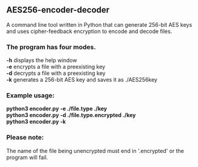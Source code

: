## AES256-encoder-decoder
A command line tool written in Python that can generate 256-bit AES keys and uses cipher-feedback encryption to encode and decode files.

### The program has four modes.
**-h**    displays the help window  
**-e**    encrypts a file with a preexisting key  
**-d**    decrypts a file with a preexisting key  
**-k**    generates a 256-bit AES key and saves it as ./AES256key  

### Example usage:
**python3 encoder.py -e ./file.type ./key**  
**python3 encoder.py -d ./file.type.encrypted ./key**  
**python3 encoder.py -k**  

### Please note: 
The name of the file being unencrypted must end in '.encrypted' or the program will fail.
